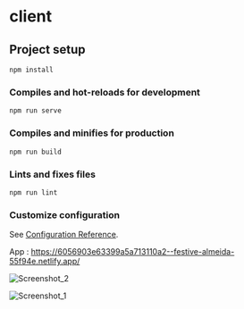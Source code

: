 # client

## Project setup
```
npm install
```

### Compiles and hot-reloads for development
```
npm run serve
```

### Compiles and minifies for production
```
npm run build
```

### Lints and fixes files
```
npm run lint
```

### Customize configuration
See [Configuration Reference](https://cli.vuejs.org/config/).

App : https://6056903e63399a5a713110a2--festive-almeida-55f94e.netlify.app/

![Screenshot_2](https://user-images.githubusercontent.com/53944526/111890177-17da2880-89f8-11eb-8050-709f5134d8f4.png)


![Screenshot_1](https://user-images.githubusercontent.com/53944526/111890163-f2e5b580-89f7-11eb-95c3-5852fa646206.png)
